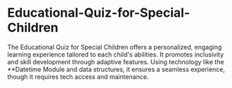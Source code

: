 # Educational-Quiz-for-Special-Children
The Educational Quiz for Special Children offers a personalized, engaging learning experience tailored to each child's abilities. It promotes inclusivity and skill development through adaptive features. Using technology like the **Datetime Module and data structures, it ensures a seamless experience, though it requires tech access and maintenance.
